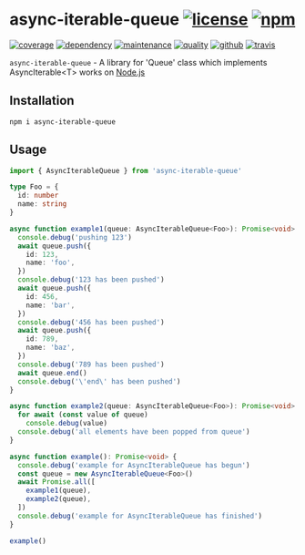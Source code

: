 # async-iterable-queue [![license][license-image]][license-url] [![npm][npm-image]][npm-url]

[![coverage][nyc-cov-image]][github-url] [![dependency][depencency-image]][dependency-url] [![maintenance][maintenance-image]][npmsio-url] [![quality][quality-image]][npmsio-url] [![github][github-test-image]][github-url] [![travis][travis-image]][travis-url]

`async-iterable-queue` - A library for 'Queue' class which implements AsyncIterable\<T\> works on [Node.js](https://nodejs.org/)

## Installation

```shell
npm i async-iterable-queue
```

## Usage

```typescript
import { AsyncIterableQueue } from 'async-iterable-queue'

type Foo = {
  id: number
  name: string
}

async function example1(queue: AsyncIterableQueue<Foo>): Promise<void> {
  console.debug('pushing 123')
  await queue.push({
    id: 123,
    name: 'foo',
  })
  console.debug('123 has been pushed')
  await queue.push({
    id: 456,
    name: 'bar',
  })
  console.debug('456 has been pushed')
  await queue.push({
    id: 789,
    name: 'baz',
  })
  console.debug('789 has been pushed')
  await queue.end()
  console.debug('\'end\' has been pushed')
}

async function example2(queue: AsyncIterableQueue<Foo>): Promise<void> {
  for await (const value of queue)
    console.debug(value)
  console.debug('all elements have been popped from queue')
}

async function example(): Promise<void> {
  console.debug('example for AsyncIterableQueue has begun')
  const queue = new AsyncIterableQueue<Foo>()
  await Promise.all([
    example1(queue),
    example2(queue),
  ])
  console.debug('example for AsyncIterableQueue has finished')
}

example()
```

[depencency-image]:https://img.shields.io/librariesio/release/npm/async-iterable-queue?logo=nodedotjs
[dependency-url]:https://npmjs.com/package/async-iterable-queue?activeTab=dependencies
[github-test-image]:https://img.shields.io/github/workflow/status/kei-g/async-iterable-queue/test/main?label=test%20%26%20build&logo=github
[github-url]:https://github.com/kei-g/async-iterable-queue
[license-image]:https://img.shields.io/github/license/kei-g/async-iterable-queue
[license-url]:https://opensource.org/licenses/BSD-3-Clause
[maintenance-image]:https://img.shields.io/npms-io/maintenance-score/async-iterable-queue?logo=npm
[npm-image]:https://img.shields.io/npm/v/async-iterable-queue.svg?logo=npm
[npm-url]:https://npmjs.org/package/async-iterable-queue
[npmsio-url]:https://npms.io/search?q=async-iterable-queue
[nyc-cov-image]:https://img.shields.io/nycrc/kei-g/async-iterable-queue?config=.nycrc.json&label=coverage&logo=mocha
[quality-image]:https://img.shields.io/npms-io/quality-score/async-iterable-queue?logo=npm
[travis-image]:https://img.shields.io/travis/com/kei-g/async-iterable-queue/main?label=test%20%26%20build&logo=travis
[travis-url]:https://app.travis-ci.com/kei-g/async-iterable-queue
